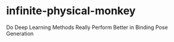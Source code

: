 # infinite-physical-monkey
Do Deep Learning Methods Really Perform Better in Binding Pose Generation
